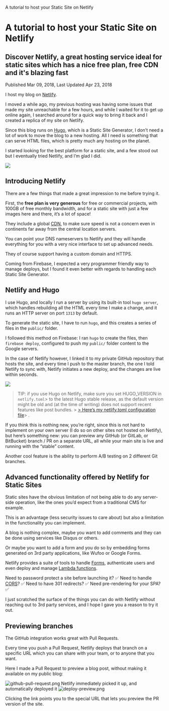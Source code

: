 A tutorial to host your Static Site on Netlify

# A tutorial to host your Static Site on Netlify

## Discover Netlify, a great hosting service ideal for static sites which has a nice free plan, free CDN and it's blazing fast

 Published Mar 09, 2018, Last Updated Apr 23, 2018

I host my blog on [Netlify](https://www.netlify.com/).

I moved a while ago, my previous hosting was having some issues that made my site unreachable for a few hours, and while I waited for it to get up online again, I searched around for a quick way to bring it back and I created a replica of my site on Netlify.

Since this blog runs on [Hugo](https://gohugo.io/), which is a Static Site Generator, I don’t need a lot of work to move the blog to a new hosting. All I need is something that can serve HTML files, which is pretty much any hosting on the planet.

I started looking for the best platform for a static site, and a few stood out but I eventually tried Netlify, and I’m glad I did.

![](../_resources/c75c860451d79f37b6425c8c37bf056f.png)

## Introducing Netlify

There are a few things that made a great impression to me before trying it.

First, the **free plan is very generous** for free or commercial projects, with 100GB of free monthly bandwidth, and for a static site with just a few images here and there, it’s a lot of space!

They include a global [CDN](https://flaviocopes.com/cdn/), to make sure speed is not a concern even in continents far away from the central location servers.

You can point your DNS nameservers to Netlify and they will handle everything for you with a very nice interface to set up advanced needs.

They of course support having a custom domain and HTTPS.

Coming from Firebase, I expected a very programmer friendly way to manage deploys, but I found it even better with regards to handling each Static Site Generator.

## Netlify and Hugo

I use Hugo, and locally I run a server by using its built-in tool `hugo server`, which handles rebuilding all the HTML every time I make a change, and it runs an HTTP server on port `1313` by default.

To generate the static site, I have to run `hugo`, and this creates a series of files in the `public/` folder.

I followed this method on Firebase: I ran `hugo` to create the files, then `firebase deploy`, configured to push my `public/` folder content to the Google servers.

In the case of Netlify however, I linked it to my private GitHub repository that hosts the site, and every time I push to the master branch, the one I told Netlify to sync with, Netlify initiates a new deploy, and the changes are live within seconds.

![](../_resources/74584eb6c6a29cece9c0e695de73c92a.png)

> TIP: if you use Hugo on Netlify, make sure you set HUGO_VERSION in `netlify.toml`>  to the latest Hugo stable release, as the default version might be old and (at the time of writing) does not support recent features like post bundles. > [> Here’s my netlify.toml configuration file](https://gist.github.com/flaviocopes/a5db876bea8c5d896ee0d29153ab89e0)> .

If you think this is nothing new, you’re right, since this is not hard to implement on your own server (I do so on other sites not hosted on Netlify), but here’s something new: you can preview any GitHub (or GitLab, or BitBucket) branch / PR on a separate URL, all while your main site is live and running with the “stable” content.

Another cool feature is the ability to perform A/B testing on 2 different Git branches.

## Advanced functionality offered by Netlify for Static Sites

Static sites have the obvious limitation of not being able to do any server-side operation, like the ones you’d expect from a traditional CMS for example.

This is an advantage (less security issues to care about) but also a limitation in the functionality you can implement.

A blog is nothing complex, maybe you want to add comments and they can be done using services like Disqus or others.

Or maybe you want to add a form and you do so by embedding forms generated on 3rd party applications, like Wufoo or Google Forms.

Netlify provides a suite of tools to handle [Forms](https://www.netlify.com/docs/form-handling/#spam-filtering), authenticate users and even deploy and manage [Lambda functions](https://macarthur.me/posts/building-a-lambda-function-with-netlify/).

Need to password protect a site before launching it? ✅
Need to handle [CORS](https://flaviocopes.com/cors/)? ✅
Need to have 301 redirects? ✅
Need pre-rendering for your SPA? ✅

I just scratched the surface of the things you can do with Netlify without reaching out to 3rd party services, and I hope I gave you a reason to try it out.

## Previewing branches

The GitHub integration works great with Pull Requests.

Every time you push a Pull Request, Netlify deploys that branch on a specific URL which you can share with your team, or to anyone that you want.

Here I made a Pull Request to preview a blog post, without making it available on my public blog:

![github-pull-request.png](../_resources/c8743b6b21e79cb1825982fad79fb46b.png)
Netlify immediately picked it up, and automatically deployed it
![deploy-preview.png](../_resources/31be6cd9c1b706673eef5a20bc8f6fb2.png)

Clicking the link points you to the special URL that lets you preview the PR version of the site.